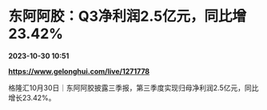 # 东阿阿胶：Q3净利润2.5亿元，同比增23.42%

**2023-10-30 10:51**

**https://www.gelonghui.com/live/1271778**

格隆汇10月30日｜东阿阿胶披露三季报，第三季度实现归母净利润2.5亿元，同比增长23.42%。